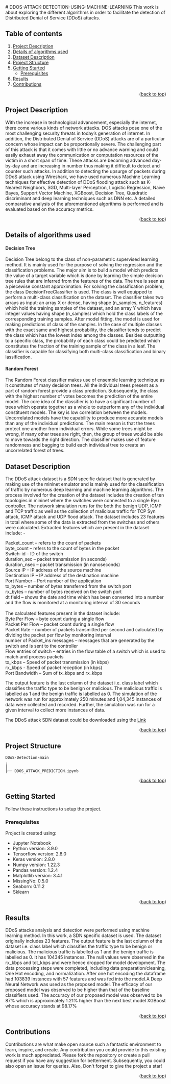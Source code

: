 <div id="top"></div>
# DDOS-ATTACK-DETECTION-USING-MACHINE-LEARNING
This work is about exploring the different algorithms in order to facilitate the detection of Distributed Denial of Service (DDoS) attacks.

## Table of contents
<ol>
  <li>
    <a href="#project-description">Project Description</a>
  </li>
  <li>
    <a href="#details-of-algorithms-used">Details of algorithms used</a>
  </li>
  <li>
    <a href="#dataset-description">Dataset Description</a>
  </li>
  <li>
    <a href="#project-structure">Project Structure</a>
  </li>
  <li>
    <a href="#getting-started">Getting Started</a>
    <ul>
      <li><a href="#prerequisites">Prerequisites</a></li>
    </ul>
  </li>
  <li>
    <a href="#results">Results</a>
  </li>
   <li>
    <a href="#contributions">Contributions</a>
  </li>
</ol>
<p align="right">(<a href="#top">back to top</a>)</p>

## Project Description
With the increase in technological advancement, especially the internet, there come various kinds of network attacks. DOS attacks pose one of the most challenging security threats in today’s generation of internet. In addition, the Distributed Denial of Service (DDoS) attacks are of a particular concern whose impact can be proportionally severe. The challenging part of this attack is that it comes with little or no advance warning and could easily exhaust away the communication or computation resources of the victim in a short span of time. These attacks are becoming advanced day-by-day and are increasing in number thus making it difficult to detect and counter such attacks. In addition to detecting the upsurge of packets during DDoS attack using Wireshark, we have used numerous Machine Learning techniques for effective detection of DDoS flooding attack such as K-Nearest Neighbors, SGD, Multi-layer Perceptron, Logistic Regression, Naive Bayes, Support Vector Machine, XGBoost, Decision Tree, Quadratic discriminant and deep learning techniques such as DNN etc. A detailed comparative analysis of the aforementioned algorithms is performed and is evaluated based on the accuracy metrics.
<p align="right">(<a href="#top">back to top</a>)</p>

## Details of algorithms used


#### Decision Tree
Decision Tree belong to the class of non-parametric supervised learning method. It is mainly used for the purpose of solving the regression and the classification problems. The major aim is to build a model which predicts the value of a target variable which is done by learning the simple decision tree rules that are inferred from the features of the data. The tree is seen as a piecewise constant approximation. For solving the classification problem, the class DecisionTreeClassifier is used. The class is well equipped to perform a multi-class classification on the dataset. The classifier takes two arrays as input: an array X or dense, having shape (n_samples, n_features) which hold the training samples of the dataset, and an array Y which have integer values having shape (n_samples) which hold the class labels of the corresponding training samples. After model 
fitting, the model is used for making predictions of class of the samples. In the case of multiple classes with the exact same and highest probability, the classifier 
tends to predict the class which has the lowest index among the classes. Besides outputting to a specific class, the probability of each class could be predicted 
which constitutes the fraction of the training sample of the class in a leaf. The classifier is capable for classifying both multi-class classification and binary lassification.


#### Random Forest
The Random Forest classifier makes use of ensemble learning technique as it constitutes of many decision trees. All the individual trees present as a part of random forest provide a class prediction. Subsequently, the class with the highest number of votes becomes the prediction of the entire model. The core idea of the classifier is to have a significant number of trees which operate together as a whole to outperform any of the individual constituent models. The key is low correlation between the models. Uncorrelated models have the capability to produce more accurate models than any of the individual predictions. The main reason is that the trees protect one another from individual errors. While some trees might be wrong, if many other trees are right, then, the group of trees would be able to move towards the right direction. The classifier makes use of feature randomness and bagging to build each individual tree to create an uncorrelated forest of trees.


## Dataset Description
The DDoS attack dataset is a SDN specific dataset that is generated by making use of the mininet emulator and is mainly used for the classification of traffic by numerous deep learning and machine learning algorithms. The process involved for the creation of the dataset includes the creation of ten topologies in mininet where the switches were connected to a single Ryu controller. The network simulation runs for the both the benign UDP, ICMP and TCP traffic as well as the collection of malicious traffic for TCP Syn attack, ICMP attack and UDP flood attack. The dataset includes 23 features in total where some of the data is extracted from the switches and others were calculated. Extracted features which are present in the dataset include: -

Packet_count – refers to the count of packets <br/>
byte_count – refers to the count of bytes in the packet <br />
Switch-id – ID of the switch <br />
duration_sec – packet transmission (in seconds) <br />
duration_nsec – packet transmission (in nanoseconds) <br />
Source IP – IP address of the source machine <br />
Destination IP – IP address of the destination machine <br />
Port Number – Port number of the application <br />
tx_bytes – number of bytes transferred from the switch port <br />
rx_bytes – number of bytes received on the switch port <br />
dt field – shows the date and time which has been converted into a number and the flow is monitored at a monitoring interval of 30 seconds<br />
<br />
The calculated features present in the dataset include: <br />
Byte Per Flow – byte count during a single flow<br />
Packet Per Flow – packet count during a single flow<br />
Packet Rate – number of packets transmitted per second and calculated by dividing the packet per flow by monitoring interval<br />
number of Packet_ins messages – messages that are generated by the switch and is sent to the controller <br />
Flow entries of switch – entries in the flow table of a switch which is used to match and process packets<br />
tx_kbps – Speed of packet transmission (in kbps)<br />
rx_kbps - Speed of packet reception (in kbps)<br />
Port Bandwidth – Sum of tx_kbps and rx_kbps<br />

The output feature is the last column of the dataset i.e. class label which classifies the traffic type to be benign or malicious. The malicious traffic is labelled as 1 and the benign traffic is labelled as 0. The simulation of the network was run for approximately 250 minutes and 1,04,345 instances of data were collected and recorded. Further, the simulation was run for a given interval to collect more instances of data.

The DDoS attack SDN dataset could be downloaded using the [Link](https://data.mendeley.com/datasets/jxpfjc64kr/1)
<p align="right">(<a href="#top">back to top</a>)</p>

## Project Structure
    DDoS-Detection-main
    .
    │
    ├── DDOS_ATTACK_PREDICTION.ipynb
  
<p align="right">(<a href="#top">back to top</a>)</p>

## Getting Started
Follow these instructions to setup the project.

### Prerequisites
Project is created using:
* Jupyter Notebook
* Python version: 3.9.0
* Tensorflow version: 2.8.0
* Keras version: 2.8.0
* Numpy version: 1.22.3
* Pandas version: 1.2.4
* Matplotlib version: 3.4.1
* MissingNo: 0.5.0
* Seaborn: 0.11.2
* Sklearn
<p align="right">(<a href="#top">back to top</a>)</p>


## Results
DDoS attacks analysis and detection were performed using machine learning method. In this work, a SDN specific dataset is used. The dataset originally includes 23 features. The output feature is the last column of the dataset i.e. class label which classifies the traffic type to be benign or malicious. The malicious traffic is labelled as 1 and the benign traffic is labelled as 0. It has 104345 instances. The null values were observed in the rx_kbps and tot_kbps and were hence dropped for model development. The data processing steps were completed, including data preparation/cleaning, One Hot encoding, and normalization. After one hot encoding the dataframe had 103839 instances with 57 features and was fed into the model.A Deep Neural Network was used as the proposed model. The efficacy of our proposed model was observed to be higher than that of the baseline classifiers used. The accuracy of our proposed model was observed to be 87% which is approximately 1.21% higher than the next best model XGBoost whose accuracy stands at 98.17%
<p align="right">(<a href="#top">back to top</a>)</p>

## Contributions
Contributions are what make open source such a fantastic environment to learn, inspire, and create. Any contribution you could provide to this existing work is much appreciated.
Please fork the repository or create a pull request if you have any suggestion for betterment. Subsequently, you could also open an issue for queries. Also, Don't forget to give the project a star!
<p align="right">(<a href="#top">back to top</a>)</p>

